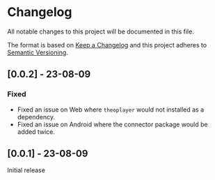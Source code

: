 # Changelog

All notable changes to this project will be documented in this file.

The format is based on [Keep a Changelog](http://keepachangelog.com/en/1.0.0/)
and this project adheres to [Semantic Versioning](http://semver.org/spec/v2.0.0.html).

## [0.0.2] - 23-08-09

### Fixed

- Fixed an issue on Web where `theoplayer` would not installed as a dependency.
- Fixed an issue on Android where the connector package would be added twice.

## [0.0.1] - 23-08-09

Initial release
